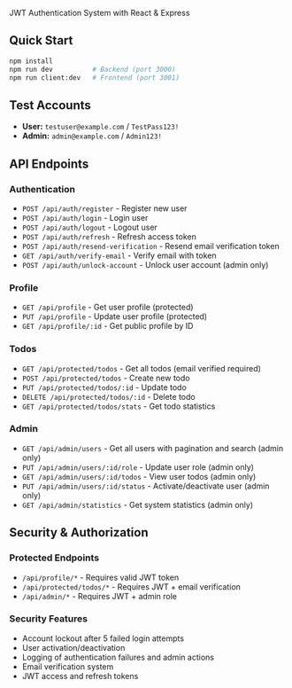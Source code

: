 JWT Authentication System with React & Express

## Quick Start

```bash
npm install
npm run dev          # Backend (port 3000)
npm run client:dev   # Frontend (port 3001)
```

## Test Accounts

- **User:** `testuser@example.com` / `TestPass123!`
- **Admin:** `admin@example.com` / `Admin123!`

## API Endpoints

### Authentication
- `POST /api/auth/register` - Register new user
- `POST /api/auth/login` - Login user
- `POST /api/auth/logout` - Logout user
- `POST /api/auth/refresh` - Refresh access token
- `POST /api/auth/resend-verification` - Resend email verification token
- `GET /api/auth/verify-email` - Verify email with token
- `POST /api/auth/unlock-account` - Unlock user account (admin only)

### Profile
- `GET /api/profile` - Get user profile (protected)
- `PUT /api/profile` - Update user profile (protected)
- `GET /api/profile/:id` - Get public profile by ID

### Todos
- `GET /api/protected/todos` - Get all todos (email verified required)
- `POST /api/protected/todos` - Create new todo
- `PUT /api/protected/todos/:id` - Update todo
- `DELETE /api/protected/todos/:id` - Delete todo
- `GET /api/protected/todos/stats` - Get todo statistics

### Admin
- `GET /api/admin/users` - Get all users with pagination and search (admin only)
- `PUT /api/admin/users/:id/role` - Update user role (admin only)
- `GET /api/admin/users/:id/todos` - View user todos (admin only)
- `PUT /api/admin/users/:id/status` - Activate/deactivate user (admin only)
- `GET /api/admin/statistics` - Get system statistics (admin only)

## Security & Authorization

### Protected Endpoints

- `/api/profile/*` - Requires valid JWT token
- `/api/protected/todos/*` - Requires JWT + email verification
- `/api/admin/*` - Requires JWT + admin role

### Security Features

- Account lockout after 5 failed login attempts
- User activation/deactivation
- Logging of authentication failures and admin actions
- Email verification system
- JWT access and refresh tokens
